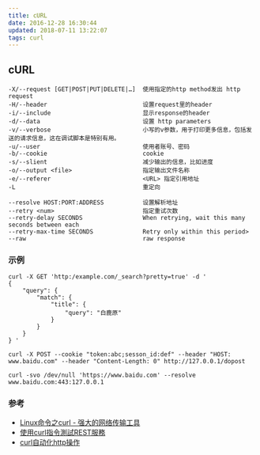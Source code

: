 ```yaml
---
title: cURL
date: 2016-12-28 16:30:44
updated: 2018-07-11 13:22:07
tags: curl 
---
```

## cURL

```
-X/--request [GET|POST|PUT|DELETE|…]  使用指定的http method发出 http request
-H/--header                           设置request里的header
-i/--include                          显示response的header
-d/--data                             设置 http parameters 
-v/--verbose                          小写的v参数，用于打印更多信息，包括发送的请求信息，这在调试脚本是特别有用。
-u/--user                             使用者账号、密码
-b/--cookie                           cookie  
-s/--slient                           减少输出的信息，比如进度
-o/--output <file>                    指定输出文件名称
-e/--referer                          <URL> 指定引用地址
-L                                    重定向

--resolve HOST:PORT:ADDRESS           设置解析地址
--retry <num>                         指定重试次数
--retry-delay SECONDS                 When retrying, wait this many seconds between each
--retry-max-time SECONDS              Retry only within this period>
--raw                                 raw response
```

### 示例
```
curl -X GET 'http:/example.com/_search?pretty=true' -d ' 
{
    "query": {
        "match": {
            "title": {
                "query": "白鹿原"
            }
        }
    }
} '
```

```
curl -X POST --cookie "token:abc;sesson_id:def" --header "HOST: www.baidu.com" --header "Content-Length: 0" http://127.0.0.1/dopost
```

```
curl -svo /dev/null 'https://www.baidu.com' --resolve www.baidu.com:443:127.0.0.1
```

### 参考
- [Linux命令之curl - 强大的网络传输工具](http://dbajun.iteye.com/blog/1813801)
- [使用curl指令測試REST服務](http://ju.outofmemory.cn/entry/84875)
- [curl自动化http操作](http://cizixs.com/2014/05/14/curl-automate-http)